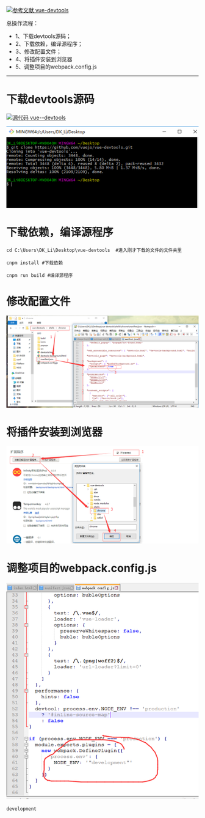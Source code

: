 [![](https://img.shields.io/badge/参考文献-vue--devtools-yellow.svg "参考文献 vue-devtools")](https://github.com/vuejs/vue-devtools#vue-devtools)

总操作流程：
- 1、下载devtools源码；
- 2、下载依赖，编译源程序；
- 3、修改配置文件；
- 4、将插件安装到浏览器
- 5、调整项目的webpack.config.js

----------
# 下载devtools源码
[![](https://img.shields.io/badge/官方-vue--devtools-blue.svg "源代码 vue--devtools")](https://github.com/vuejs/vue-devtools#vue-devtools)

![](image/1.png)

# 下载依赖，编译源程序
```
cd C:\Users\DK_Li\Desktop\vue-devtools  #进入刚才下载的文件的文件夹里

cnpm install #下载依赖

cnpm run build #编译源程序
```
# 修改配置文件
![](image/2.png)

# 将插件安装到浏览器
![](image/3.png)

# 调整项目的webpack.config.js
![](image/4.png)

```
development
```